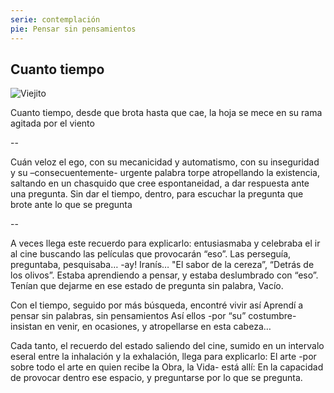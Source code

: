 ```yaml
---
serie: contemplación
pie: Pensar sin pensamientos
---
```


## Cuanto tiempo


![Viejito](/foto/15577896_10211599702969613_3474155097372279628_o.webp)


Cuanto tiempo,
desde que brota hasta que cae,
la hoja se mece en su rama
agitada por el viento

--

Cuán veloz el ego, con su mecanicidad y automatismo, con su inseguridad y su –consecuentemente- urgente palabra torpe atropellando la existencia, saltando en un chasquido que cree espontaneidad, a dar respuesta ante una pregunta. Sin dar el tiempo, dentro, para escuchar la pregunta que brote ante lo que se pregunta


--

A veces llega este recuerdo para explicarlo:
entusiasmaba y celebraba el ir al cine
buscando las películas que provocarán “eso”.
Las perseguía, preguntaba, pesquisaba…
  -ay! Iranís…
"El sabor de la cereza”, “Detrás de los olivos”.
Estaba aprendiendo a pensar, y estaba deslumbrado con “eso”.
Tenían que dejarme en ese estado de pregunta sin palabra,
Vacío.

Con el tiempo, seguido por más búsqueda, encontré vivir así
Aprendí a pensar sin palabras, sin pensamientos
Así ellos -por “su” costumbre-
insistan en venir,
en ocasiones,
y atropellarse en esta cabeza…

Cada tanto,
el recuerdo del estado
saliendo del cine,
sumido en un intervalo eseral
entre la inhalación y la exhalación,
llega para explicarlo:
El arte
-por sobre todo el arte en quien recibe la Obra, la Vida-
está allí:
En la capacidad de provocar dentro ese espacio, y preguntarse por lo que se pregunta.
